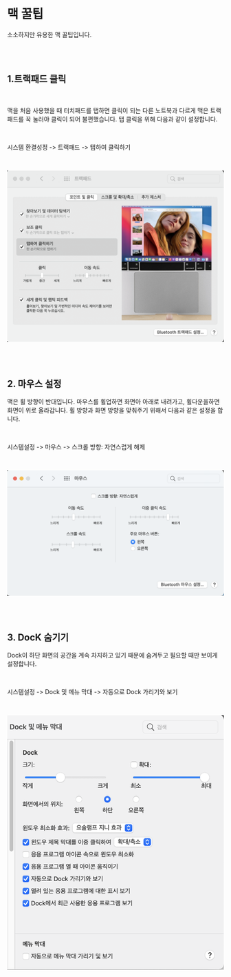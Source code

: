 # 맥 꿀팁

소소하지만 유용한 맥 꿀팁입니다.

</br>
</br>

## 1.트랙패드 클릭

</br>

맥을 처음 사용했을 때 터치패드를 탭하면 클릭이 되는 다른 노트북과 다르게 맥은 트랙패드를 꾹 눌러야 클릭이 되어 불편했습니다. 탭 클릭을 위해 다음과 같이 설정합니다.

</br>

시스템 환결성정 -> 트랙패드 -> 탭하여 클릭하기

</br>

![](./images/tab.png)

</br>
</br>

## 2. 마우스 설정

맥은 휠 방향이 반대입니다. 마우스를 휠업하면 화면아 아래로 내려가고, 휠다운을하면 화면이 위로 올라갑니다. 휠 방향과 화면 방향을 맞춰주기 위해서 다음과 같은 설정을 합니다.

</br>

시스템설정 -> 마우스 -> 스크롤 방향: 자연스럽게 해제

</br>

![](./images/mouse.png)

</br>
</br>

## 3. DocK 숨기기

Dock이 하단 화면의 공간을 계속 차지하고 있기 때문에 숨겨두고 필요할 때만 보이게 설정합니다.

</br>

시스템설정 -> Dock 및 메뉴 막대 -> 자동으로 Dock 가리기와 보기

</br>

![](./images/dock.png)
